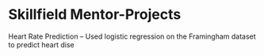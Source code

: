 # Skillfield Mentor-Projects
Heart Rate Prediction – Used logistic regression on the Framingham dataset to predict heart dise
